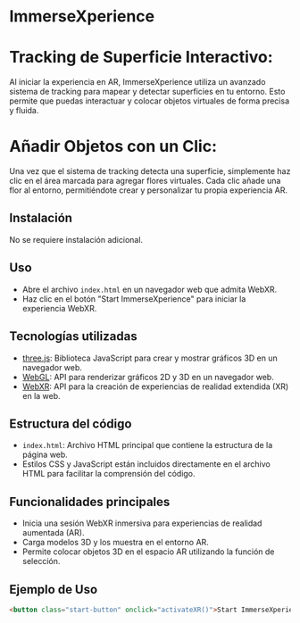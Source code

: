 # ImmerseXperience

# Tracking de Superficie Interactivo: 
Al iniciar la experiencia en AR, ImmerseXperience utiliza un avanzado sistema de tracking para mapear y detectar superficies en tu entorno. Esto permite que puedas interactuar y colocar objetos virtuales de forma precisa y fluida.

# Añadir Objetos con un Clic: 
Una vez que el sistema de tracking detecta una superficie, simplemente haz clic en el área marcada para agregar flores virtuales. Cada clic añade una flor al entorno, permitiéndote crear y personalizar tu propia experiencia AR.

## Instalación
No se requiere instalación adicional.

## Uso
- Abre el archivo `index.html` en un navegador web que admita WebXR.
- Haz clic en el botón "Start ImmerseXperience" para iniciar la experiencia WebXR.

## Tecnologías utilizadas
- [three.js](https://threejs.org/): Biblioteca JavaScript para crear y mostrar gráficos 3D en un navegador web.
- [WebGL](https://developer.mozilla.org/en-US/docs/Web/API/WebGL_API): API para renderizar gráficos 2D y 3D en un navegador web.
- [WebXR](https://developer.mozilla.org/en-US/docs/Web/API/WebXR_Device_API): API para la creación de experiencias de realidad extendida (XR) en la web.

## Estructura del código
- `index.html`: Archivo HTML principal que contiene la estructura de la página web.
- Estilos CSS y JavaScript están incluidos directamente en el archivo HTML para facilitar la comprensión del código.

## Funcionalidades principales
- Inicia una sesión WebXR inmersiva para experiencias de realidad aumentada (AR).
- Carga modelos 3D y los muestra en el entorno AR.
- Permite colocar objetos 3D en el espacio AR utilizando la función de selección.

## Ejemplo de Uso

```html
<button class="start-button" onclick="activateXR()">Start ImmerseXperience</button>
